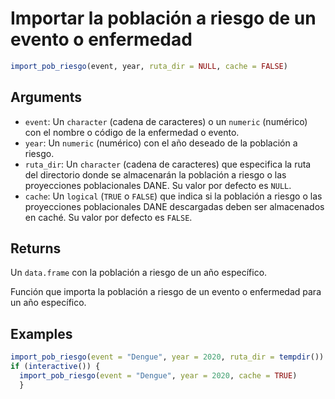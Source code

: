 # Importar la población a riesgo de un evento o enfermedad

```r
import_pob_riesgo(event, year, ruta_dir = NULL, cache = FALSE)
```

## Arguments

- `event`: Un `character` (cadena de caracteres) o un `numeric` (numérico) con el nombre o código de la enfermedad o evento.
- `year`: Un `numeric` (numérico) con el año deseado de la población a riesgo.
- `ruta_dir`: Un `character` (cadena de caracteres) que especifica la ruta del directorio donde se almacenarán la población a riesgo o las proyecciones poblacionales DANE. Su valor por defecto es `NULL`.
- `cache`: Un `logical` (`TRUE` o `FALSE`) que indica si la población a riesgo o las proyecciones poblacionales DANE descargadas deben ser almacenados en caché. Su valor por defecto es `FALSE`.

## Returns

Un `data.frame` con la población a riesgo de un año específico.

Función que importa la población a riesgo de un evento o enfermedad para un año específico.

## Examples

```r
import_pob_riesgo(event = "Dengue", year = 2020, ruta_dir = tempdir())
if (interactive()) {
  import_pob_riesgo(event = "Dengue", year = 2020, cache = TRUE)
  }
```
